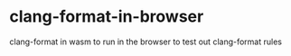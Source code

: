 # clang-format-in-browser
clang-format in wasm to run in the browser to test out clang-format rules
